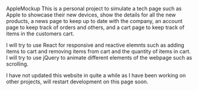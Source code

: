 AppleMockup
This is a personal project to simulate a tech page such as Apple to showcase their new devices, show the details for all the new products, a news page to keep up to date with the company, an account page to keep track of orders and others, and a cart page to keep track of items in the customers cart.

I will try to use React for responsive and reactive elemnts such as adding items to cart and removing items from cart and the quantity of items in cart. I will try to use jQuery to animate different elements of the webpage such as scrolling.

I have not updated this website in quite a while as I have been working on other projects, will restart development on this page soon.
